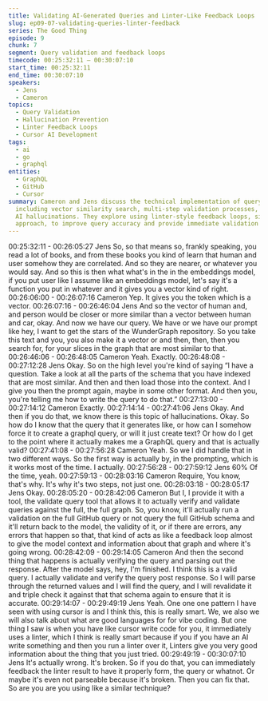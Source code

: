 ```yaml
---
title: Validating AI-Generated Queries and Linter-Like Feedback Loops
slug: ep09-07-validating-queries-linter-feedback
series: The Good Thing
episode: 9
chunk: 7
segment: Query validation and feedback loops
timecode: 00:25:32:11 – 00:30:07:10
start_time: 00:25:32:11
end_time: 00:30:07:10
speakers:
  - Jens
  - Cameron
topics:
  - Query Validation
  - Hallucination Prevention
  - Linter Feedback Loops
  - Cursor AI Development
tags:
  - ai
  - go
  - graphql
entities:
  - GraphQL
  - GitHub
  - Cursor
summary: Cameron and Jens discuss the technical implementation of query validation,
  including vector similarity search, multi-step validation processes, and preventing
  AI hallucinations. They explore using linter-style feedback loops, similar to Cursor's
  approach, to improve query accuracy and provide immediate validation feedback.
---
```


00:25:32:11 - 00:26:05:27
Jens
So, so that means so, frankly speaking, you read a lot of books, and from these books you kind
of learn that human and user somehow they are correlated. And so they are nearer, or whatever
you would say. And so this is then what what's in the in the embeddings model, if you put user
like I assume like an embeddings model, let's say it's a function you put in whatever and it gives
you a vector kind of right.
00:26:06:00 - 00:26:07:16
Cameron
Yep. It gives you the token which is a vector.
00:26:07:16 - 00:26:46:04
Jens
And so the vector of human and, and person would be closer or more similar than a vector
between human and car, okay. And now we have our query. We have or we have our prompt
like hey, I want to get the stars of the WunderGraph repository. So you take this text and you,
you also make it a vector or and then, then, then you search for, for your slices in the graph that
are most similar to that.
00:26:46:06 - 00:26:48:05
Cameron
Yeah. Exactly.
00:26:48:08 - 00:27:12:28
Jens
Okay. So on the high level you're kind of saying “I have a question. Take a look at all the parts of
the schema that you have indexed that are most similar. And then and then load those into the
context. And I give you then the prompt again, maybe in some other format. And then you,
you're telling me how to write the query to do that.”
00:27:13:00 - 00:27:14:12
Cameron
Exactly.
00:27:14:14 - 00:27:41:06
Jens
Okay. And then if you do that, we know there is this topic of hallucinations. Okay. So how do I
know that the query that it generates like, or how can I somehow force it to create a graphql
query, or will it just create text? Or how do I get to the point where it actually makes me a
GraphQL query and that is actually valid?
00:27:41:08 - 00:27:56:28
Cameron
Yeah. So we I did handle that in two different ways. So the first way is actually by, in the
prompting, which is it works most of the time. I actually.
00:27:56:28 - 00:27:59:12
Jens
60% Of the time, yeah.
00:27:59:13 - 00:28:03:16
Cameron
Require, You know, that's why. It's why it's two steps, not just one.
00:28:03:18 - 00:28:05:17
Jens
Okay.
00:28:05:20 - 00:28:42:06
Cameron
But I, I provide it with a tool, the validate query tool that allows it to actually verify and validate
queries against the full, the full graph. So, you know, it'll actually run a validation on the full
GitHub query or not query the full GitHub schema and it'll return back to the model, the validity
of it, or if there are errors, any errors that happen so that, that kind of acts as like a feedback
loop almost to give the model context and information about that graph and where it's going
wrong.
00:28:42:09 - 00:29:14:05
Cameron
And then the second thing that happens is actually verifying the query and parsing out the
response. After the model says, hey, I'm finished. I think this is a valid query. I actually validate
and verify the query post response. So I will parse through the returned values and I will find the
query, and I will revalidate it and triple check it against that that schema again to ensure that it is
accurate.
00:29:14:07 - 00:29:49:19
Jens
Yeah. One one one pattern I have seen with using cursor is and I think this, this is really smart.
We, we also we will also talk about what are good languages for for vibe coding. But one thing I
saw is when you have like cursor write code for you, it immediately uses a linter, which I think is
really smart because if you if you have an AI write something and then you run a linter over it,
Linters give you very good information about the thing that you just tried.
00:29:49:19 - 00:30:07:10
Jens
It's actually wrong. It's broken. So if you do that, you can immediately feedback the linter result
to have it properly form, the query or whatnot. Or maybe it's even not parseable because it's
broken. Then you can fix that. So are you are you using like a similar technique?